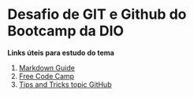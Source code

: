# Desafio de GIT e Github do Bootcamp da DIO

**Links úteis para estudo do tema**

1. [Markdown Guide](https://www.markdownguide.org/)
2. [Free Code Camp](https://www.freecodecamp.org/news/5-github-tips-for-new-coders-2f312689ffd5/)
3. [Tips and Tricks topic GitHub](https://github.com/topics/tips-and-tricks)



